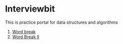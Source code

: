 # Interviewbit
This is practice portal for data structures and algorithms

1. [Word break](https://leetcode.com/problems/word-break/)
2. [Word Break II](https://leetcode.com/problems/word-break-ii/)
